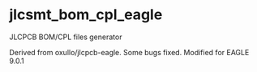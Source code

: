 # jlcsmt_bom_cpl_eagle
JLCPCB BOM/CPL files generator

Derived from oxullo/jlcpcb-eagle.
Some bugs fixed.
Modified for EAGLE 9.0.1
